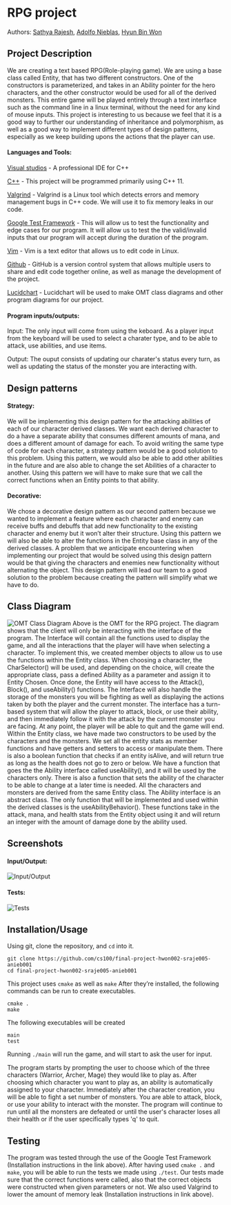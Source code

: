# RPG project
 
  Authors: [Sathya Rajesh](https://github.com/sraje005),
   [Adolfo Nieblas](https://github.com/AdolfoNieblas),
            [Hyun Bin Won](https://github.com/hyunwin)

## Project Description
  We are creating a text based RPG(Role-playing game). We are using a base class called Entity, that has two different constructors. One of the constructors is parameterized, 
  and takes in an Ability pointer for the hero characters, and the other constructor would be used for all of the derived monsters.
  This entire game will be played entirely through a text interface such as the command line in a linux terminal, without the need for any kind of mouse inputs.
  This project is interesting to us because we feel that it is a good way to further our understanding of inheritance and polymorphism, as well as a good way to implement
  different types of design patterns, especially as we keep building upons the actions that the player can use. 
 
#### Languages and Tools:
  [Visual studios](https://visualstudio.microsoft.com/) - A professional IDE for C++
     
  [C++](https://www.cplusplus.com/) - This project will be programmed primarily using C++ 11.
     
  [Valgrind](https://valgrind.org/) - Valgrind is a Linux tool which detects errors and memory management bugs in C++ code. We will use it to fix memory leaks in our code.
  
  [Google Test Framework](https://github.com/google/googletest) - This will allow us to test the functionality and edge cases for our program. It will allow us to test the the valid/invalid inputs that our program will accept during the duration of the program.
    
  [Vim](https://www.vim.org/) - Vim is a text editor that allows us to edit code in Linux.
    
  [Github](https://github.com/) - GitHub is a version control system that allows multiple users to share and edit code together online, as well as manage the development of the project.
    
  [Lucidchart](https://www.lucidchart.com/) - Lucidchart will be used to make OMT class diagrams and other program diagrams for our project.

#### Program inputs/outputs:
 
  Input: The only input will come from using the keboard. As a player input from the keyboard will be used to select a charater type, and to be able to attack, use abilities, and use items.
  
  Output: The ouput consists of updating our charater's status every turn, as well as updating the status of the monster you are interacting with.
 
## Design patterns

#### Strategy:
  We will be implementing this design pattern for the attacking abilities of each of our character derived classes. We want each derived character to do a have a separate ability that consumes different amounts of mana, and does a different amount of damage for each. To avoid writing the same type of code for each character, a strategy pattern would be a good solution to this problem. Using this pattern, we would also be able to add other abilities in the future and are also able to change the set Abilities of a character to another. Using this pattern we will have to make sure that we call the correct functions when an Entity points to that ability.

#### Decorative:
  We chose a decorative design pattern as our second pattern because we wanted to implement a feature where each character and enemy can receive buffs and debuffs that add new functionality to the existing character and enemy but it won’t alter their structure. Using this pattern we will also be able to alter the functions in the Entity base class in any of the derived classes. A problem that we anticipate encountering when implementing our project that would be solved using this design pattern would be that giving the characters and enemies new functionality without alternating the object. This design pattern will lead our team to a good solution to the problem because creating the pattern will simplify what we have to do.

## Class Diagram
 ![OMT Class Diagram](images/CS100%20Final%20Project%20OMT.png)
 Above is the OMT for the RPG project. The diagram shows that the client will only be interacting with the interface of the program. The Interface will contain all the functions used to display the game, and all the interactions that the player will have when selecting a character. To implement this, we created member objects to allow us to use the functions within the Entity class. When choosing a character, the CharSelector() will be used, and depending on the choice, will create the appropriate class, pass a defined Ability as a parameter and assign it to Entity Chosen. Once done, the Entity will have access to the Attack(), Block(), and useAbility() functions. The Interface will also handle the storage of the monsters you will be fighting as well as displaying the actions taken by both the player and the current monster. The interface has a turn-based system that will allow the player to attack, block, or use their ability, and then immediately follow it with the attack by the current monster you are facing. At any point, the player will be able to quit and the game will end. 
Within the Entity class, we have made two constructors to be used by the characters and the monsters. We set all the entity stats as member functions and have getters and setters to access or manipulate them. There is also a boolean function that checks if an entity isAlive, and will return true as long as the health does not go to zero or below. We have a function that goes the the Ability interface called useAbility(), and it will be used by the characters only. There is also a function that sets the ability of the character to be able to change at a later time is needed. All the characters and monsters are derived from the same Entity class.
The Ability interface is an abstract class. The only function that will be implemented and used within the derived classes is the useAbilityBehavior(). These functions take in the attack, mana, and health stats from the Entity object using it and will return an integer with the amount of damage done by the ability used.

 ## Screenshots
#### Input/Output:
![Input/Output](images/sampleoutput.PNG)

#### Tests:
![Tests](images/tests.PNG)

## Installation/Usage
 Using git, clone the repository, and `cd` into it.
```
git clone https://github.com/cs100/final-project-hwon002-sraje005-anieb001
cd final-project-hwon002-sraje005-anieb001
```

This project uses `cmake` as well as `make` After they’re installed, the following commands can be run to create executables.
```
cmake .
make
```

The following executables will be created

```
main
test
```

Running `./main` will run the game, and will start to ask the user for input.

The program starts by prompting the user to choose which of the three characters (Warrior, Archer, Mage) they would like to play as.
After choosing which character you want to play as, an ability is automatically assigned to your character.
Immediately after the character creation, you will be able to fight a set number of monsters. You are able to attack, block, or use your ability to interact with the monster.
The program will continue to run until all the monsters are defeated or until the user's character loses all their health or if the user specifically types 'q' to quit.
 
 ## Testing
The program was tested through the use of the Google Test Framework (Installation instructions in the link above). After having used `cmake .` and `make`, you will be able to run the tests we made using `./test`. Our tests made sure that the correct functions were called, also that the correct objects were constructed when given parameters or not. We also used Valgrind to lower the amount of memory leak (Installation instructions in link above).
